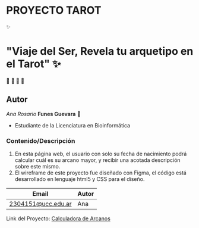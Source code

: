 # PROYECTO TAROT 
:sparkles:
# "Viaje del Ser, Revela tu arquetipo en el Tarot" :sparkles:

:blossom: :hibiscus: :rose: :sunflower:
## Autor
*Ana Rosario* **Funes Guevara** :penguin:
-  Estudiante de la Licenciatura en Bioinformática

### Contenido/Descripción
1. En esta página web, el usuario con solo su fecha de nacimiento podrá calcular cuál es su arcano mayor,
y recibir una acotada descripción sobre este mismo.
2. El wireframe de este proyecto fue diseñado con Figma, el código está desarrollado en lenguaje html5 y CSS para el diseño.


| Email              | Autor      |
|--------------------|------------|
| 2304151@ucc.edu.ar | Ana        |


Link del Proyecto: [Calculadora de Arcanos](https://ucc-labcompu2.github.io/proyecto2024-funes-guevara/)